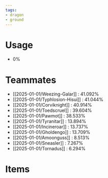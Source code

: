 ```yaml
---
tags:
- dragon
- ground
---
```

# Usage
- 0%
# Teammates
- [[2025-01-01/Weezing-Galar]] : 41.092%
- [[2025-01-01/Typhlosion-Hisui]] : 41.044%
- [[2025-01-01/Corviknight]] : 40.914%
- [[2025-01-01/Toedscruel]] : 39.604%
- [[2025-01-01/Pawmot]] : 38.533%
- [[2025-01-01/Tyranitar]] : 13.894%
- [[2025-01-01/Incineroar]] : 13.737%
- [[2025-01-01/Gholdengo]] : 13.709%
- [[2025-01-01/Amoonguss]] : 8.513%
- [[2025-01-01/Sneasler]] : 7.267%
- [[2025-01-01/Tornadus]] : 6.294%
# Items